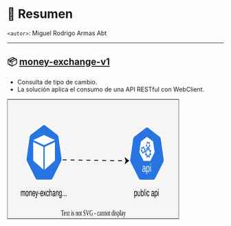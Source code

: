 # 📌 Resumen
`<autor>`: Miguel Rodrigo Armas Abt

---

## 📦 [money-exchange-v1](money-exchange-v1/README.md)
- Consulta de tipo de cambio.
- La solución aplica el consumo de una API RESTful con WebClient.

<img src="./diagrams.svg" width="400" height="280">
